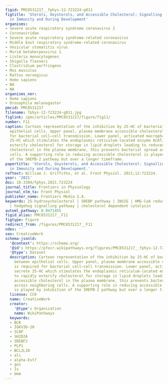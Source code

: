 ```yaml
---
figid: PMC8531217__fphys-12-723224-g011
figtitle: 'Sterols, Oxysterols, and Accessible Cholesterol: Signalling for Homeostasis,
  in Immunity and During Development'
organisms:
- Severe acute respiratory syndrome coronavirus 2
- Coronaviridae
- Severe acute respiratory syndrome-related coronavirus
- Middle East respiratory syndrome-related coronavirus
- Vesicular stomatitis virus
- Murid betaherpesvirus 1
- Listeria monocytogenes
- Shigella flexneri
- Clostridium perfringens
- Mus musculus
- Rattus norvegicus
- Homo sapiens
- NA
- NA
organisms_ner:
- Homo sapiens
- Drosophila melanogaster
pmcid: PMC8531217
filename: fphys-12-723224-g011.jpg
figlink: /pmc/articles/PMC8531217/figure/fig11/
number: F11
caption: Cartoon representation of the inhibition by 25-HC of bacterial spread between
  epithelial cells. Upper panel, plasma membrane accessible cholesterol is required
  for bacterial cell–cell transmission. Lower panel, activated macrophages secrete
  25-HC which stimulates the endoplasmic reticulum-located enzyme ACAT/SOAT to rapidly
  esterify cholesterol for storage in lipid droplets leading to reduced accessible
  cholesterol in the plasma membrane, this prevents bacterial spread across neighboring
  cells. A supporting role in reducing accessible cholesterol is played by inhibition
  of the SREPB-2 pathway but over a longer timeframe.
papertitle: 'Sterols, Oxysterols, and Accessible Cholesterol: Signalling for Homeostasis,
  in Immunity and During Development.'
reftext: William J. Griffiths, et al. Front Physiol. 2021;12:723224.
year: '2021'
doi: 10.3389/fphys.2021.723224
journal_title: Frontiers in Physiology
journal_nlm_ta: Front Physiol
publisher_name: Frontiers Media S.A.
keywords: 25-hydroxycholesterol | SREBP pathway | INSIG | HMG-CoA reductase | SARS-CoV-2
  | hedgehog signalling pathway | cholesterol dependent cytolysin
automl_pathway: 0.9471455
figid_alias: PMC8531217__F11
figtype: Figure
redirect_from: /figures/PMC8531217__F11
ndex: ''
seo: CreativeWork
schema-jsonld:
  '@context': https://schema.org/
  '@id': https://pfocr.wikipathways.org/figures/PMC8531217__fphys-12-723224-g011.html
  '@type': Dataset
  description: Cartoon representation of the inhibition by 25-HC of bacterial spread
    between epithelial cells. Upper panel, plasma membrane accessible cholesterol
    is required for bacterial cell–cell transmission. Lower panel, activated macrophages
    secrete 25-HC which stimulates the endoplasmic reticulum-located enzyme ACAT/SOAT
    to rapidly esterify cholesterol for storage in lipid droplets leading to reduced
    accessible cholesterol in the plasma membrane, this prevents bacterial spread
    across neighboring cells. A supporting role in reducing accessible cholesterol
    is played by inhibition of the SREPB-2 pathway but over a longer timeframe.
  license: CC0
  name: CreativeWork
  creator:
    '@type': Organization
    name: WikiPathways
  keywords:
  - BCR
  - IGKV3D-20
  - SCAP
  - SH2D2A
  - SREBF2
  - PLP1
  - BCL2L10
  - ali
  - alpha-Est7
  - gus
  - Is
  - bmm
---
```

